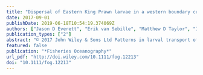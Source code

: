 ```yaml
---
title: "Dispersal of Eastern King Prawn larvae in a western boundary current: New insights from particle tracking"
date: 2017-09-01
publishDate: 2019-06-18T10:54:19.374069Z
authors: ["Jason D Everett", "Erik van Sebille", "Matthew D Taylor", "Iain M Suthers", "Christopher Setio", "Paulina Cetina-Heredia", "James A Smith"]
publication_types: ["2"]
abstract: "© 2017 John Wiley & Sons Ltd Patterns in larval transport of coastal species have important implications for species connectivity, conservation, and fisheries, especially in the vicinity of a strengthening boundary current. An Ocean General Circulation Model for the Earth Simulator particle tracking model was used to assess the potential dispersal of Eastern King Prawn (EKP) larvae Melicertus (Penaeus) plebejus, an important commercial and recreational species in Eastern Australia. Particles were exposed to a constant natural mortality rate, and temperature-dependent growth (degree-days) was used to determine the time of settlement. Forward and backward simulations were used to identify the extent of larval dispersal from key source locations, and to determine the putative spawning regions for four settlement sites. The mean dispersal distance for larvae was extensive (~750–1,000~km before settlement), yet the northern spawning locations were unlikely to contribute larvae to the most southern extent of the EKP range. There was generally great offshore dispersal of larvae, with only 2%–5% of larvae on the continental shelf at the time of settlement. Our particle tracking results were combined with existing site-specific reproductive potentials to identify the relative contributions of larvae from key source locations. Although mid-latitude sites had only moderate reproductive potential, they delivered the most particles to the southern coast and are probably the most important sources of larval EKP for the two southern estuaries. Our modelling suggests that mesoscale oceanography is a strong determinant of recruitment success of the EKP, and highlights the importance of both larval dispersal and reproductive potential for understanding connectivity across a speciestextquoteright range."
featured: false
publication: "*Fisheries Oceanography*"
url_pdf: "http://doi.wiley.com/10.1111/fog.12213"
doi: "10.1111/fog.12213"
---
```


